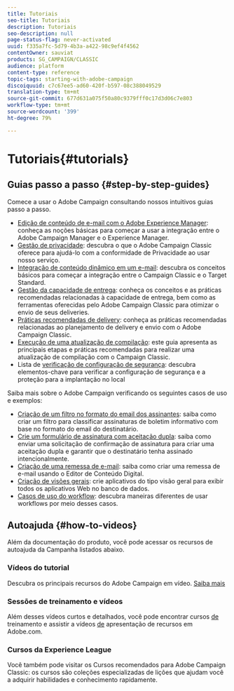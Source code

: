 ```yaml
---
title: Tutoriais
seo-title: Tutoriais
description: Tutoriais
seo-description: null
page-status-flag: never-activated
uuid: f335a7fc-5d79-4b3a-a422-98c9ef4f4562
contentOwner: sauviat
products: SG_CAMPAIGN/CLASSIC
audience: platform
content-type: reference
topic-tags: starting-with-adobe-campaign
discoiquuid: c7c67ee5-ad60-420f-b597-08c388049529
translation-type: tm+mt
source-git-commit: 677d631a075f50a80c9379fff0c17d3d06c7e803
workflow-type: tm+mt
source-wordcount: '399'
ht-degree: 79%

---
```



# Tutoriais{#tutorials}

## Guias passo a passo {#step-by-step-guides}

Comece a usar o Adobe Campaign consultando nossos intuitivos guias passo a passo.

* [Edição de conteúdo de e-mail com o Adobe Experience Manager](https://helpx.adobe.com/br/campaign/kb/acc-aem.html): conheça as noções básicas para começar a usar a integração entre o Adobe Campaign Manager e o Experience Manager.
* [Gestão de privacidade](https://helpx.adobe.com/br/campaign/kb/acc-privacy.html): descubra o que o Adobe Campaign Classic oferece para ajudá-lo com a conformidade de Privacidade ao usar nosso serviço.
* [Integração de conteúdo dinâmico em um e-mail](https://docs.adobe.com/content/help/pt-BR/campaign-classic/using/integrating-with-adobe-experience-cloud/adobe-target/inserting-a-dynamic-image.html): descubra os conceitos básicos para começar a integração entre o Campaign Classic e o Target Standard.
* [Gestão da capacidade de entrega](../../delivery/using/deliverability-key-points.md): conheça os conceitos e as práticas recomendadas relacionadas à capacidade de entrega, bem como as ferramentas oferecidas pelo Adobe Campaign Classic para otimizar o envio de seus deliveries.
* [Práticas recomendadas de delivery](../../delivery/using/delivery-best-practices.md): conheça as práticas recomendadas relacionadas ao planejamento de delivery e envio com o Adobe Campaign Classic.
* [Execução de uma atualização de compilação](https://helpx.adobe.com/br/campaign/kb/acc-build-upgrade.html): este guia apresenta as principais etapas e práticas recomendadas para realizar uma atualização de compilação com o Campaign Classic.
* Lista de [verificação de configuração de segurança](https://helpx.adobe.com/br/campaign/kb/acc-security.html): descubra elementos-chave para verificar a configuração de segurança e a proteção para a implantação no local

Saiba mais sobre o Adobe Campaign verificando os seguintes casos de uso e exemplos:

* [Criação de um filtro no formato do email dos assinantes](../../platform/using/use-case.md#creating-a-filter-on-the-email-format-of-subscribers): saiba como criar um filtro para classificar assinaturas de boletim informativo com base no formato do email do destinatário.
* [Crie um formulário de assinatura com aceitação dupla](../../web/using/use-cases--web-forms.md#create-a-subscription--form-with-double-opt-in): saiba como enviar uma solicitação de confirmação de assinatura para criar uma aceitação dupla e garantir que o destinatário tenha assinado intencionalmente.
* [Criação de uma remessa de e-mail](../../web/using/use-case--creating-an-email-delivery.md): saiba como criar uma remessa de e-mail usando o Editor de Conteúdo Digital.
* [Criação de visões gerais](../../web/using/use-cases--creating-overviews.md): crie aplicativos do tipo visão geral para exibir todos os aplicativos Web no banco de dados.
* [Casos de uso do workflow](../../workflow/using/about-workflow-use-cases.md): descubra maneiras diferentes de usar workflows por meio desses casos.

## Autoajuda {#how-to-videos}

Além da documentação do produto, você pode acessar os recursos de autoajuda da Campanha listados abaixo.

### Vídeos do tutorial

Descubra os principais recursos do Adobe Campaign em vídeo. [Saiba mais](https://docs.adobe.com/content/help/pt-BR/campaign-classic-learn/tutorials/overview.html)

### Sessões de treinamento e vídeos

Além desses vídeos curtos e detalhados, você pode encontrar cursos [de](https://learning.adobe.com/catalog.html) treinamento e assistir a vídeos [de](https://www.adobe.com/training/video.html) apresentação de recursos em Adobe.com.

### Cursos da Experience League

Você também pode visitar os Cursos [](https://experienceleague.adobe.com/?lang=en#dashboard/learning) recomendados para Adobe Campaign Classic: os cursos são coleções especializadas de lições que ajudam você a adquirir habilidades e conhecimento rapidamente.
